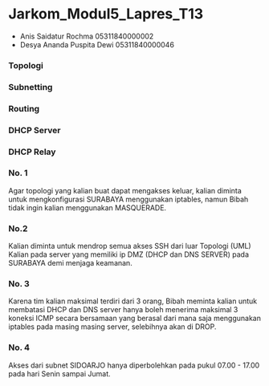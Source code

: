 # Jarkom_Modul5_Lapres_T13

* Anis Saidatur Rochma 05311840000002
* Desya Ananda Puspita Dewi 05311840000046

### Topologi

### Subnetting

### Routing

### DHCP Server

### DHCP Relay

### No. 1 
Agar topologi yang kalian buat dapat mengakses keluar, kalian diminta untuk mengkonfigurasi SURABAYA menggunakan iptables, namun Bibah tidak ingin kalian menggunakan MASQUERADE.

### No.2 
Kalian diminta untuk mendrop semua akses SSH dari luar Topologi (UML) Kalian pada server yang memiliki ip DMZ (DHCP dan DNS SERVER) pada SURABAYA demi menjaga keamanan.

### No. 3
Karena tim kalian maksimal terdiri dari 3 orang, Bibah meminta kalian untuk membatasi DHCP dan DNS server hanya boleh menerima maksimal 3 koneksi ICMP secara bersamaan yang berasal dari mana saja menggunakan iptables pada masing masing server, selebihnya akan di DROP.

### No. 4
Akses dari subnet SIDOARJO hanya diperbolehkan pada pukul 07.00 - 17.00 pada hari Senin sampai Jumat.
